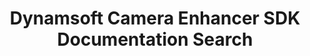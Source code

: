 ---
layout: search-page
title: Dynamsoft Camera Enhancer SDK Documentation Search
keywords: Dynamsoft Camera Enhancer SDK Documentation Search
breadcrumbText: HomePage
cx: 90b37820e9a5e454e
---